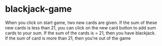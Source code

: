 # blackjack-game

When you click on start game, two new cards are given. If the sum of these new cards is less than 21, you can click on the new card button to add sum cards to your sum. If the sum of the cards is = 21, then you have blackjack. If the sum of card is more than 21, then you're out of the game

